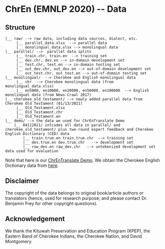 # ChrEn (EMNLP 2020) -- Data

## Structure

```
|__ raw/ --> raw data, including data sources, dialect, etc.
     |__ parallel_data.xlsx  --> parallel data
     |__ monolingual_data.xlsx --> monolingual data
|__ parallel/ -->  parallel data splits
     |__ train.chr, train.en  --> training set
     |__ dev.chr, dev.en --> in-domain development set
     |__ test.chr, test.en --> in-domain testing set
     |__ out_dev.chr, out_dev.en --> out-of-domain development set
     |__ out_test.chr, out_test.en --> out-of-domain testing set
|__ monolingual/  --> Cherokee and English monolingual data
     |__ chr  --> Cherokee monolingual data (from monolingual_data.xlsx)
     |__ en5000, en10000, en20000, en50000, en100000  --> English monolingual data (from News Crawl 2017)
|__ cherokee_old_testament/ --> newly added parallel data from Cherokee Old Testament (01/13/2021)
     |__ Old_Testament.xlsx 
     |__ Old_Testament.chr
     |__ Old_Testament.en
|__ demo/ --> the data we used for ChrEnTranslate Demo  
    |__ 04112021/ inlcudes all data in parallel/ and cherokee_old_testament/ plus two-round expert feedback and Cherokee English Dictionary (CED) data
        |__ train.true.en train.true.chr  --> training set
        |__ dev.true.en dev.true.chr   --> development set 
        |__ raw_dev.en raw_dev.chr   --> untokenized development set data used for evaluation 
```

Note that here is our [ChrEnTranslate Demo](https://github.com/ZhangShiyue/ChrEnTranslate). 
We obtain the Cherokee English Dictionary data from [here](https://github.com/CherokeeLanguage/CherokeeEnglishCorpus/blob/master/corpus.aligned/chr_en/ced.en).

## Disclaimer

The copyright of the data belongs to original book/article authors or translators (hence, used for research purpose; 
and please contact Dr. Benjamin Frey for other copyright questions).

## Acknowledgement

We thank the Kituwah Preservation and Education Program (KPEP), the Eastern Band of Cherokee Indians, the Cherokee Nation, 
and David Montgomery. 